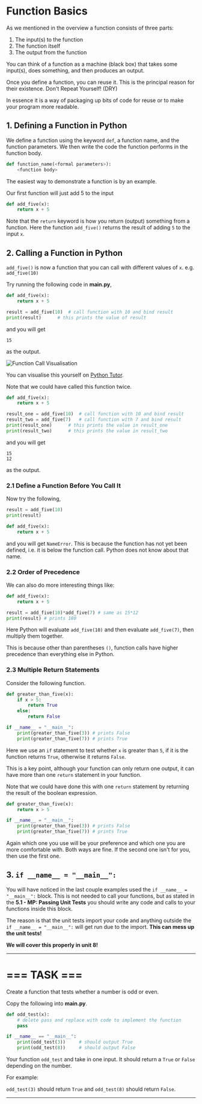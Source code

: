 # Function Basics

As we mentioned in the overview a function consists of three parts:

1. The input(s) to the function
2. The function itself
3. The output from the function

You can think of a function as a machine (black box) that takes some input(s), does something, and then produces an output.

Once you define a function, you can reuse it. This is the principal reason for their existence. Don't Repeat Yourself! (DRY)

In essence it is a way of packaging up bits of code for reuse or to make your program more readable.

## 1. Defining a Function in Python
We define a function using the keyword ``def``, a function name, and the function parameters. We then write the code the function performs in the function body.
```python
def function_name(<formal parameters>):
    <function body>
```

The easiest way to demonstrate a function is by an example. 

Our first function will just add 5 to the input

```python
def add_five(x):
    return x + 5
```

Note that the ``return`` keyword is how you return (output) something from a function. Here the function ``add_five()`` returns the result of adding ``5`` to the input ``x``.

## 2. Calling a Function in Python

``add_five()`` is now a function that you can call with different values of ``x``. e.g. ``add_five(10)``

Try running the following code in **main.py**,

```python
def add_five(x):
    return x + 5

result = add_five(10)  # call function with 10 and bind result
print(result)      # this prints the value of result
```
and you will get 
```
15
``` 
as the output.

![Function Call Visualisation](assets/function_call_animation.gif)

You can visualise this yourself on [Python Tutor](https://pythontutor.com/).

Note that we could have called this function twice.
```python
def add_five(x):
    return x + 5

result_one = add_five(10)  # call function with 10 and bind result
result_two = add_five(7)   # call function with 7 and bind result
print(result_one)      # this prints the value in result_one
print(result_two)      # this prints the value in result_two
```
and you will get 
```
15
12
``` 
as the output.
### 2.1 Define a Function Before You Call It
Now try the following,

```python
result = add_five(10)
print(result)

def add_five(x):
    return x + 5
```
and you will get ``NameError``. This is because the function has not yet been defined, i.e. it is below the function call. Python does not know about that name.

### 2.2 Order of Precedence

We can also do more interesting things like:

```python
def add_five(x):
    return x + 5

result = add_five(10)*add_five(7) # same as 15*12
print(result) # prints 180
```

Here Python will evaluate ``add_five(10)`` and then evaluate ``add_five(7)``, then multiply them together. 

This is because other than parentheses ``()``, function calls have higher precedence than everything else in Python.

### 2.3 Multiple Return Statements

Consider the following function.

```python
def greater_than_five(x):
    if x > 5:
        return True
    else:
        return False

if __name__ = "__main__":
    print(greater_than_five(3)) # prints False
    print(greater_than_five(7)) # prints True
```
Here we use an ``if`` statement to test whether ``x`` is greater than ``5``, if it is the function returns ``True``, otherwise it returns ``False``.

This is a key point, although your function can only return one output, it can have more than one ``return`` statement in your function.

Note that we could have done this with one ``return`` statement by returning the result of the boolean expression.

```python
def greater_than_five(x):
    return x > 5

if __name__ = "__main__":
    print(greater_than_five(3)) # prints False
    print(greater_than_five(7)) # prints True
```

Again which one you use will be your preference and which one you are more comfortable with. Both ways are fine. If the second one isn't for you, then use the first one.

## 3. ``if __name__ = "__main__":``

You will have noticed in the last couple examples used the ``if __name__ = "__main__":`` block. This is not needed to call your functions, but as stated in the **5.1 - MP: Passing Unit Tests** you should write any code and calls to your functions inside this block. 

The reason is that the unit tests import your code and anything outside the ``if __name__ = "__main__":`` will get run due to the import. **This can mess up the unit tests!**

**We will cover this properly in unit 8!**

***
# === TASK ===

Create a function that tests whether a number is odd or even. 

Copy the following into **main.py**.

```python
def odd_test(x):
    # delete pass and replace with code to implement the function
    pass

if __name__ == "__main__":
    print(odd_test(3))     # should output True
    print(odd_test(8))     # should output False
```

Your function ``odd_test`` and take in one input.
It should return a ``True`` or ``False`` depending on the number.

For example:

``odd_test(3)`` should return ``True`` and ``odd_test(8)`` should return ``False``.

***
